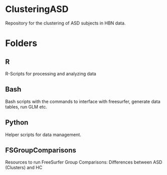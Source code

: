 # ClusteringASD
Repository for the clustering of ASD subjects in HBN data.

# Folders
## R
R-Scripts for processing and analyzing data
## Bash
Bash scripts with the commands to interface with freesurfer, generate data tables, run GLM etc.
## Python 
Helper scripts for data management.
## FSGroupComparisons 
Resources to run FreeSurfer Group Comparisons: Differences between ASD (Clusters) and HC  
